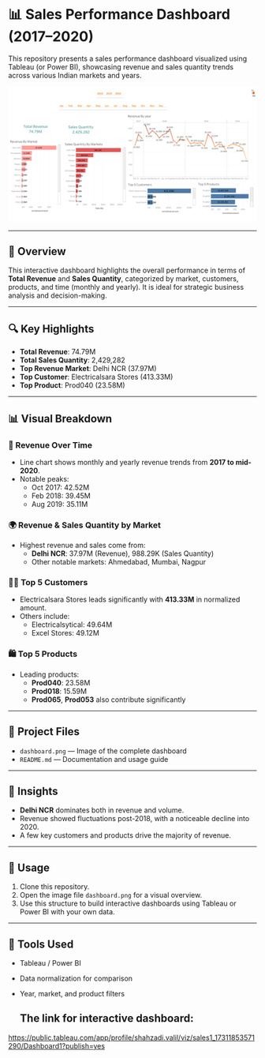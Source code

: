 # 📊 Sales Performance Dashboard (2017–2020)

This repository presents a sales performance dashboard visualized using Tableau (or Power BI), showcasing revenue and sales quantity trends across various Indian markets and years.

![Dashboard Screenshot](dashboard.png)


---

## 📌 Overview

This interactive dashboard highlights the overall performance in terms of **Total Revenue** and **Sales Quantity**, categorized by market, customers, products, and time (monthly and yearly). It is ideal for strategic business analysis and decision-making.

---

## 🔍 Key Highlights

- **Total Revenue**: 74.79M
- **Total Sales Quantity**: 2,429,282
- **Top Revenue Market**: Delhi NCR (37.97M)
- **Top Customer**: Electricalsara Stores (413.33M)
- **Top Product**: Prod040 (23.58M)

---

## 📊 Visual Breakdown

### 📆 Revenue Over Time
- Line chart shows monthly and yearly revenue trends from **2017 to mid-2020**.
- Notable peaks:
  - Oct 2017: 42.52M
  - Feb 2018: 39.45M
  - Aug 2019: 35.11M

### 🌍 Revenue & Sales Quantity by Market
- Highest revenue and sales come from:
  - **Delhi NCR**: 37.97M (Revenue), 988.29K (Sales Quantity)
  - Other notable markets: Ahmedabad, Mumbai, Nagpur

### 🧑‍💼 Top 5 Customers
- Electricalsara Stores leads significantly with **413.33M** in normalized amount.
- Others include:
  - Electricalsytical: 49.64M
  - Excel Stores: 49.12M

### 🛍️ Top 5 Products
- Leading products:
  - **Prod040**: 23.58M
  - **Prod018**: 15.59M
  - **Prod065**, **Prod053** also contribute significantly

---

## 📂 Project Files

- `dashboard.png` — Image of the complete dashboard
- `README.md` — Documentation and usage guide

---

## 🧠 Insights

- **Delhi NCR** dominates both in revenue and volume.
- Revenue showed fluctuations post-2018, with a noticeable decline into 2020.
- A few key customers and products drive the majority of revenue.

---

## 🚀 Usage

1. Clone this repository.
2. Open the image file `dashboard.png` for a visual overview.
3. Use this structure to build interactive dashboards using Tableau or Power BI with your own data.

---

## 🧩 Tools Used

- Tableau / Power BI
- Data normalization for comparison
- Year, market, and product filters

  ## The link for interactive dashboard:

https://public.tableau.com/app/profile/shahzadi.valil/viz/sales1_17311853571290/Dashboard1?publish=yes


